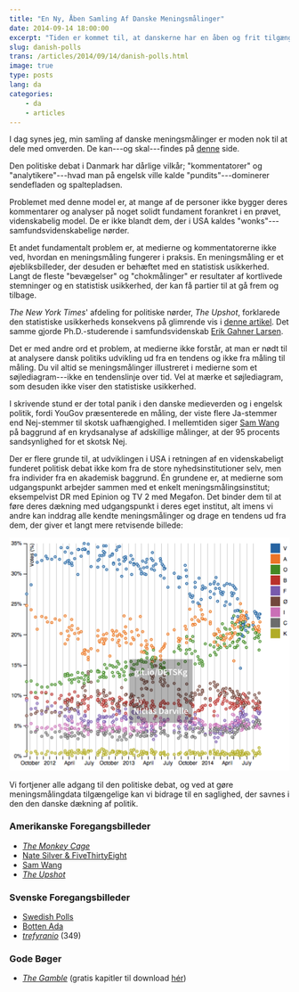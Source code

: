 ```yaml
---
title: "En Ny, Åben Samling Af Danske Meningsmålinger"
date: 2014-09-14 18:00:00
excerpt: "Tiden er kommet til, at danskerne har en åben og frit tilgængelig samling af meningsmålinger. Den findes nu."
slug: danish-polls
trans: /articles/2014/09/14/danish-polls.html
image: true
type: posts
lang: da
categories:
    - da
    - articles
---
```

I dag synes jeg, min samling af danske meningsmålinger er moden nok til at dele med omverden. De kan---og skal---findes på [denne](https://github.com/ndarville/danish-polls) side.

Den politiske debat i Danmark har dårlige vilkår; "kommentatorer" og "analytikere"---hvad man på engelsk ville kalde "pundits"---dominerer sendefladen og spaltepladsen.

Problemet med denne model er, at mange af de personer ikke bygger deres kommentarer og analyser på noget solidt fundament forankret i en prøvet, videnskabelig model. De er ikke blandt dem, der i USA kaldes "wonks"---samfundsvidenskabelige nørder.

Et andet fundamentalt problem er, at medierne og kommentatorerne ikke ved, hvordan en meningsmåling fungerer i praksis. En meningsmåling er et øjebliksbilleder, der desuden er behæftet med en statistisk usikkerhed. Langt de fleste "bevægelser" og "chokmålinger" er resultater af kortlivede stemninger og en statistisk usikkerhed, der kan få partier til at gå frem og tilbage.

<i>The New York Times</i>' afdeling for politiske nørder, <i>The Upshot</i>, forklarede den statistiske usikkerheds konsekvens på glimrende vis i [denne artikel](http://www.nytimes.com/2014/05/02/upshot/how-not-to-be-misled-by-the-jobs-report.html). Det samme gjorde Ph.D.-studerende i samfundsvidenskab [Erik Gahner Larsen](http://erikgahner.dk/2013/05/02/kvalitetsvaegtede-gennemsnit-af-meningsmalinger-og-statistisk-usikkerhed/).

Det er med andre ord et problem, at medierne ikke forstår, at man er nødt til at analysere dansk politiks udvikling ud fra en tendens og ikke fra måling til måling. Du vil altid se meningsmålinger illustreret i medierne som et søjlediagram---ikke en tendenslinje over tid. Vel at mærke et søjlediagram, som desuden ikke viser den statistiske usikkerhed.

I skrivende stund er der total panik i den danske medieverden og i engelsk politik, fordi YouGov præsenterede en måling, der viste flere Ja-stemmer end Nej-stemmer til skotsk uafhængighed. I mellemtiden siger [Sam Wang](http://election.princeton.edu/2014/09/12/a-note-on-scottish-independence/) på baggrund af en krydsanalyse af adskillige målinger, at der 95 procents sandsynlighed for et skotsk Nej.

Der er flere grunde til, at udviklingen i USA i retningen af en videnskabeligt funderet politisk debat ikke kom fra de store nyhedsinstitutioner selv, men fra individer fra en akademisk baggrund. Én grundene er, at medierne som udgangspunkt arbejder sammen med et enkelt meningsmålingsinstitut; eksempelvist DR med Epinion og TV 2 med Megafon. Det binder dem til at føre deres dækning med udgangspunkt i deres eget institut, alt imens vi andre kan inddrag alle kendte meningsmålinger og drage en tendens ud fra dem, der giver et langt mere retvisende billede:

![Tendenslinje](/da/assets/danish-polls/image.png)

Vi fortjener alle adgang til den politiske debat, og ved at gøre meningsmålingdata tilgængelige kan vi bidrage til en saglighed, der savnes i den den danske dækning af politik.

### Amerikanske Foregangsbilleder ###
- <i>[The Monkey Cage](http://themonkeycage.org/2007/11/20/why_this_blog/)</i>
- [Nate Silver & FiveThirtyEight](https://en.wikipedia.org/wiki/FiveThirtyEight)
- [Sam Wang](http://election.princeton.edu/)
- <i>[The Upshot](http://nytimes.com/upshot/)</i>

### Svenske Foregangsbilleder ###
- [Swedish Polls](https://github.com/MansMeg/SwedishPolls)
- [Botten Ada](http://bottenada.se)
- <i>[trefyranio](http://trefyranio.com)</i> (349)

### Gode Bøger ###
- <i>[The Gamble](http://press.princeton.edu/titles/10073.html)</i> (gratis kapitler til download [hér](http://themonkeycage.org/2013/01/24/new-e-chapter-of-the-gamble-available-its-free/))
